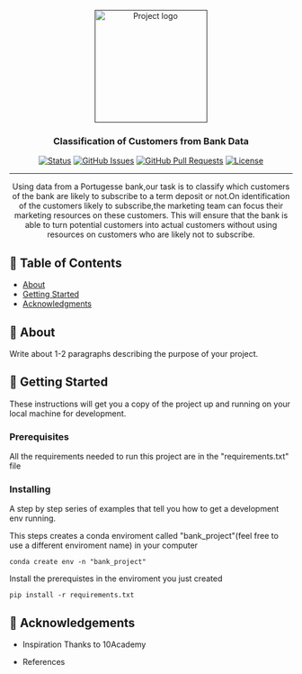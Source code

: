 <p align="center">
  <a href="" rel="noopener">
 <img width=200px height=200px src="https://i.imgur.com/6wj0hh6.jpg" alt="Project logo"></a>
</p>

<h3 align="center">Classification of Customers from Bank Data</h3>

<div align="center">

[![Status](https://img.shields.io/badge/status-active-success.svg)]()
[![GitHub Issues](https://img.shields.io/github/issues/kylelobo/The-Documentation-Compendium.svg)](https://github.com/kylelobo/The-Documentation-Compendium/issues)
[![GitHub Pull Requests](https://img.shields.io/github/issues-pr/kylelobo/The-Documentation-Compendium.svg)](https://github.com/kylelobo/The-Documentation-Compendium/pulls)
[![License](https://img.shields.io/badge/license-MIT-blue.svg)](/LICENSE)

</div>

---

<p align="center"> Using data from a Portugesse bank,our task is to classify which customers of the bank are likely to subscribe to a term deposit or not.On identification of the customers likely to subscribe,the marketing team can focus their marketing resources on these customers. This will ensure that the bank is able to turn potential customers into actual customers without using resources on customers who are likely not to subscribe.
    <br> 
</p>

## 📝 Table of Contents

- [About](#about)
- [Getting Started](#getting_started)
- [Acknowledgments](#acknowledgement)

## 🧐 About <a name = "about"></a>

Write about 1-2 paragraphs describing the purpose of your project.

## 🏁 Getting Started <a name = "getting_started"></a>

These instructions will get you a copy of the project up and running on your local machine for development.

### Prerequisites

All the requirements needed to run this project are in the "requirements.txt" file


### Installing

A step by step series of examples that tell you how to get a development env running.

This steps creates a conda enviroment called "bank_project"(feel free to use a different enviroment name) in your computer

```
conda create env -n "bank_project"
```

Install the prerequistes in the enviroment you just created

```
pip install -r requirements.txt
```


## 🎉 Acknowledgements <a name = "acknowledgement"></a>

- Inspiration
Thanks to 10Academy

- References

